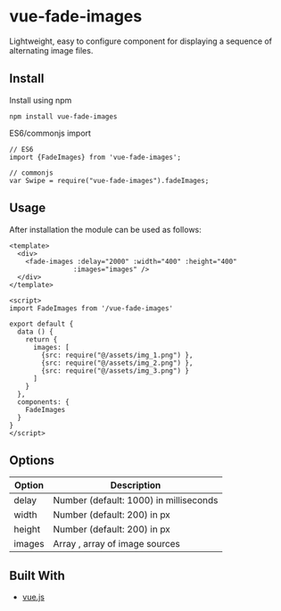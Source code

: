 # vue-fade-images

Lightweight, easy to configure component for displaying a sequence of alternating image files.

## Install

Install using npm
```
npm install vue-fade-images
```


ES6/commonjs import
```
// ES6
import {FadeImages} from 'vue-fade-images';

// commonjs
var Swipe = require("vue-fade-images").fadeImages;
```

## Usage

After installation the module can be used as follows:
```
<template>
  <div>
    <fade-images :delay="2000" :width="400" :height="400"
                :images="images" />
  </div>
</template>

<script>
import FadeImages from '/vue-fade-images'

export default {
  data () {
    return {
      images: [
        {src: require("@/assets/img_1.png") },
        {src: require("@/assets/img_2.png") },
        {src: require("@/assets/img_3.png") }
      ]
    }
  },
  components: {
    FadeImages
  }
}
</script>
```
## Options

| Option  | Description |
| ------------- | ------------- |
| delay  | Number (default: 1000) in milliseconds |
| width  | Number (default: 200) in px |
| height | Number (default: 200) in px |
| images | Array , array of image sources |


## Built With

* [vue.js](https://vuejs.org/)
